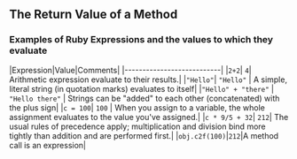 ## **The Return Value of a Method** ##

### Examples of Ruby Expressions and the values to which they evaluate ###
|Expression|Value|Comments|
|---------------------------|
|`2+2`| `4`| Arithmetic expression evaluate to their results.|
|`"Hello"`| `"Hello"` | A simple, literal string (in quotation marks) evaluates to itself|
|`"Hello" + "there"` | `"Hello there"` | Strings can be "added" to each other (concatenated) with the plus sign|
|`c = 100`| `100` | When you assign to a variable, the whole assignment evaluates to the value you've assigned.|
|`c * 9/5 + 32`| `212`| The usual rules of precedence apply; multiplication and division bind more tightly than addition and are performed first.|
|`obj.c2f(100)`|`212`|A method call is an expression|
